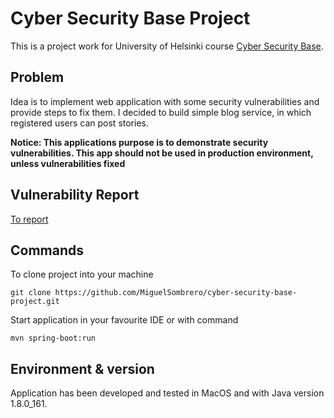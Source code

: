 # Cyber Security Base Project

This is a project work for University of Helsinki course [Cyber Security Base](https://cybersecuritybase.mooc.fi/).

## Problem

Idea is to implement web application with some security vulnerabilities and provide steps to fix them. I decided to build simple blog service, in which registered users can post stories. 

**Notice: This applications purpose is to demonstrate security vulnerabilities. This app should not be used in production environment, unless vulnerabilities fixed**

## Vulnerability Report

[To report](https://github.com/MiguelSombrero/cyber-security-base-project/blob/master/report.md)

## Commands

To clone project into your machine

    git clone https://github.com/MiguelSombrero/cyber-security-base-project.git

Start application in your favourite IDE or with command

    mvn spring-boot:run

## Environment & version

Application has been developed and tested in MacOS and with Java version 1.8.0_161.